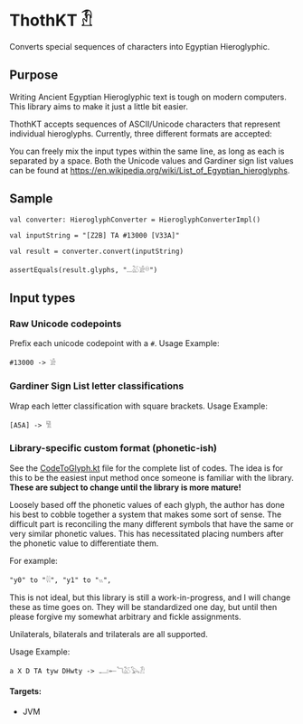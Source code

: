 # ThothKT 𓁟

Converts special sequences of characters into Egyptian Hieroglyphic. 

## Purpose

Writing Ancient Egyptian Hieroglyphic text is tough on modern computers. This library aims to make it just a little bit easier.

ThothKT accepts sequences of ASCII/Unicode characters that represent individual hieroglyphs. Currently, three different formats are accepted:

You can freely mix the input types within the same line, as long as each is separated by a space. Both the Unicode values and Gardiner sign list values can be found at https://en.wikipedia.org/wiki/List_of_Egyptian_hieroglyphs.

## Sample

```
val converter: HieroglyphConverter = HieroglyphConverterImpl()

val inputString = "[Z2B] TA #13000 [V33A]"

val result = converter.convert(inputString)

assertEquals(result.glyphs, "𓏧𓅷𓀀𓎥")
```

## Input types

### Raw Unicode codepoints

Prefix each unicode codepoint with a `#`.
Usage Example:

`#13000 -> 𓀀`

### Gardiner Sign List letter classifications

Wrap each letter classification with square brackets.
Usage Example:

`[A5A] -> 𓀅`

### Library-specific custom format (phonetic-ish)

See the [CodeToGlyph.kt](https://github.com/RGrun/ThothKT/blob/master/src/commonMain/kotlin/guru/furu/thothKT/util/CodeToGlyph.kt) file for the complete list of codes.
The idea is for this to be the easiest input method once someone is familiar with the library. **These are subject to change until the library is more mature!**

Loosely based off the phonetic values of each glyph, the author has done his best to cobble together a system that makes some sort of sense.
The difficult part is reconciling the many different symbols that have the same or very similar phonetic values. This has necessitated placing numbers after the phonetic value to differentiate them.

For example:

`"y0" to "𓇌",
"y1" to "𓏭",`

This is not ideal, but this library is still a work-in-progress, and I will change these as time goes on.
They will be standardized one day, but until then please forgive my somewhat arbitrary and fickle assignments.

Unilaterals, bilaterals and trilaterals are all supported.

Usage Example:

`a X D TA tyw DHwty -> 𓂝𓄡𓆓𓅷𓅂𓁟`

#### Targets:

- JVM
